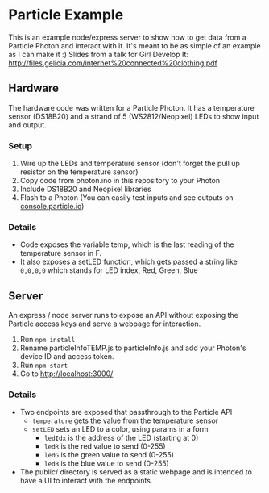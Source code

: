 # Particle Example
This is an example node/express server to show how to get data from a Particle Photon and interact with it. It's meant to be as simple of an example as I can make it :) 
Slides from a talk for Girl Develop It: http://files.gelicia.com/internet%20connected%20clothing.pdf

## Hardware
The hardware code was written for a Particle Photon. It has a temperature sensor (DS18B20) and a strand of 5 (WS2812/Neopixel) LEDs to show input and output.
### Setup
1. Wire up the LEDs and temperature sensor (don't forget the pull up resistor on the temperature sensor)
1. Copy code from photon.ino in this repository to your Photon
1. Include DS18B20 and Neopixel libraries
1. Flash to a Photon (You can easily test inputs and see outputs on [console.particle.io](https://console.particle.io))
### Details
- Code exposes the variable temp, which is the last reading of the temperature sensor in F. 
- It also exposes a setLED function, which gets passed a string like `0,0,0,0` which stands for LED index, Red, Green, Blue

## Server
An express / node server runs to expose an API without exposing the Particle access keys and serve a webpage for interaction.
1. Run `npm install`
1. Rename particleInfoTEMP.js to particleInfo.js and add your Photon's device ID and access token.
1. Run `npm start`
1. Go to [http://localhost:3000/](http://localhost:3000/)
### Details
- Two endpoints are exposed that passthrough to the Particle API
    - `temperature` gets the value from the temperature sensor
    - `setLED` sets an LED to a color, using params in a form
        - `ledIdx` is the address of the LED (starting at 0)
        - `ledR` is the red value to send (0-255)
        - `ledG` is the green value to send (0-255)
        - `ledB` is the blue value to send (0-255)
 - The public/ directory is served as a static webpage and is intended to have a UI to interact with the endpoints.